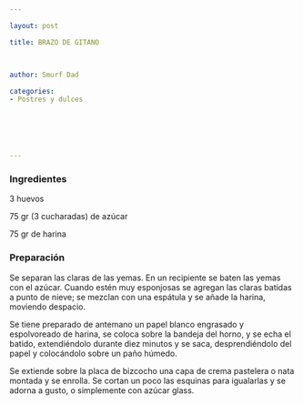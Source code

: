 ```yaml
---

layout: post

title: BRAZO DE GITANO



author: Smurf Dad

categories:
- Postres y dulces






---
```


<h3>Ingredientes</h3>

3 huevos

75 gr (3 cucharadas) de azúcar

75 gr de harina

<h3>Preparación</h3>

Se separan las claras de las yemas. En un recipiente se baten las yemas con el azúcar. Cuando estén muy esponjosas se agregan las claras batidas a punto de nieve; se mezclan con una espátula y se añade la harina, moviendo despacio.

Se tiene preparado de antemano un papel blanco engrasado y espolvoreado de harina, se coloca sobre la bandeja del horno, y se echa el batido, extendiéndolo durante diez minutos y se saca, desprendiéndolo del papel y colocándolo sobre un paño húmedo.

Se extiende sobre la placa de bizcocho una capa de crema pastelera o nata montada y se enrolla. Se cortan un poco las esquinas para igualarlas y se adorna a gusto, o simplemente con azúcar glass.